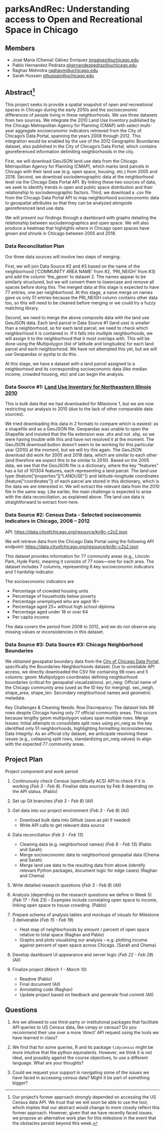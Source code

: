 # parksAndRec: Understanding access to Open and Recreational Space in Chicago

## Members

- José María (Chema) Gálvez Enríquez <jmgalvez@uchicago.edu>
- Pablo Hernandez Pedraza <phernandezpedraz@uchicago.edu>
- Raghav Mehrotra <raghavm@uchicago.edu>
- Sarah Hussain <sthussain@uchicago.edu>

## Abstract[^1]

This project seeks to provide a spatial snapshot of open and recreational spaces in Chicago during the early 2010s and the socioeconomic differences of people living in these neighborhoods. We use three datasets from two sources. We integrate the 2010 Land Use Inventory published by the Chicago Metropolitan Agency for Planning (CMAP) with select multi-year aggregate socioeconomic indicators retrieved from the City of Chicago’s Data Portal, spanning the years 2008 through 2012. This integration would be enabled by the use of the 2012 Geographic Boundaries dataset, also published in the City of Chicago’s Data Portal, which contains georeferenced information delimiting neighborhoods in the city. 

First, we will download GeoJSON land use data from the Chicago Metropolitan Agency for Planning (CMAP), which marks land parcels in Chicago with their land use (e.g. open space, housing, etc.) from 2005 and 2018. Second, we download sociodemographic data at the neighborhood level via the Chicago Data Portal API. By linking these two sources of data, we seek to identify trends in open and public space distribution and their relationship to sociodemographic factors. Third, we download a .csv file from the Chicago Data Portal API to map neighborhood socioeconomic data to geospatial attributes so that they can be analyzed alongside georeferenced land use data. 

We will present our findings through a dashboard with graphs detailing the relationship between sociodemographics and open space. We will also produce a heatmap that highlights where in Chicago open spaces have grown and shrunk in Chicago between 2005 and 2018.

### Data Reconciliation Plan
Our three data sources will involve two steps of merging:

First, we will join Data Source #2 and #3 based on the name of the neighborhood (‘COMMUNITY AREA NAME’ from #2, ‘PRI_NEIGH’ from #3) and add the column ‘the_geom’ to dataset 2. The names appear to be similarly structured, but we will convert them to lowercase and remove all spaces before doing this. The merged data at this stage is expected to have 77 entries, one per neighborhood. At this stage, a naive merge on names gave us only 51 entries because the PRI_NEIGH column contains other data too, so this will need to be cleaned before merging or we could try a fuzzy matching library.

Second, we need to merge the above composite data with the land use GeoJSON data. Each land parcel in Data Source #1 (land use) is smaller than a neighborhood, so for each land parcel, we need to check which neighborhood it is contained in. If it falls into multiple neighborhoods, we will assign it to the neighborhood that it most overlaps with. This will be done using the Multipolygon (list of latitude and longitudes) for each land parcel and each neighborhood. We have not attempted this yet, but we will use Geopandas or pyshp to do this.

At this stage, we have a dataset with a land parcel assigned to a neighborhood and its corresponding socioeconomic data (like median income, crowded housing, etc) and can begin the analysis.

### Data Source #1: [Land Use Inventory for Northeastern Illinois 2010](https://datahub.cmap.illinois.gov/datasets/4bee58b2146b467f8a4a7d694bf8105c_0/explore?location=41.877838%2C-87.624517%2C15.85)

This is bulk data that we had downloaded for Milestone 1, but we are now restricting our analysis to 2010 (due to the lack of other comparable data sources).

We tried downloading this data in 2 formats to compare which is easiest: as a shapefile and as a GeoJSON file. Geopandas was unable to open the Shapefile and insisted that the file extension was .shx and not .shp, so we were having trouble with this and have not resolved it at the moment. The GeoJSON download button doesn’t seem to be working for this particular year (2010) at the moment, but we will try this again. The GeoJSON download did work for 2005 and 2018 data, which are similar to each other (and therefore we expect this to be similar to 2010). Based on the 2005 data, we see that the GeoJSON file is a dictionary, where the key “features” has a list of 101304 features, each representing a land parcel. The land use type (feature[“properties”][“LANDUSE”]) and latitude-longitude coordinates (feature[“coordinates”]) of each parcel are stored in this dictionary, which is the data we are interested in. We will extract the relevant data from the 2010 file in the same way.
Like earlier, the main challenge is expected to arise with the data reconciliation, as explained above. The land use data is straightforward to extract from here.
 
### Data Source #2:  Census Data - Selected socioeconomic indicators in Chicago, 2008 – 2012 
API: https://data.cityofchicago.org/resource/kn9c-c2s2.json

We will retrieve data from the Chicago Data Portal using the following API endpoint: https://data.cityofchicago.org/resource/kn9c-c2s2.json 

This dataset provides information for 77 community areas (e.g., Lincoln Park, Hyde Park), meaning it consists of 77 rows—one for each area. The dataset includes 7 columns, representing 6 key socioeconomic indicators and 1 hardship indicator.

The socioeconomic indicators are 

- Percentage of crowded housing units 
- Percentage of households below poverty 
- Percentage unemployed who are aged 16+ 
- Percentage aged 25+ without high school diploma
- Percentage aged under 18 or over 64
- Per capita income

The data covers the period from 2008 to 2012, and we do not observe any missing values or inconsistencies in this dataset.

### Data Source #3: Data Source #3: Chicago Neighborhood Boundaries


We obtained geospatial boundary data from the [City of Chicago Data Portal](https://data.cityofchicago.org/Facilities-Geographic-Boundaries/Boundaries-Neighborhoods/bbvz-uum9), specifically the Boundaries-Neighborhoods dataset. Due to unreliable API access, we directly downloaded the CSV file containing 98 rows and 5 columns:
geom: Multipolygon coordinates defining neighborhood boundaries (critical for geospatial visualizations).
pri_neig: Official name of the Chicago community area (used as the ID key for merging).
sec_neigh, shape_area, shape_len: Secondary neighborhood names and geometric metadata.

Key Challenges & Cleaning Needs:
Row Discrepancy: The dataset lists 98 rows despite Chicago having only 77 official community areas. This occurs because lengthy geom multipolygon values span multiple rows.
Merge Issues: Initial attempts to consolidate split rows using pri_neig as the key identified only 51 neighborhoods, highlighting formatting inconsistencies.
Data Integrity: As an official city dataset, we anticipate resolving these issues (e.g., collapsing split rows, standardizing pri_neig values) to align with the expected 77 community areas.

## Project Plan

Project component and work period
 
1. Continuously check Census (specifically ACS) API to check if it is working (*Feb 3 - Feb 8*). Finalise data sources by Feb 8 depending on the API status. (Pablo) 

2. Set up Git branches (*Feb 3 - Feb 8*) (All) 

3. Get data into our project environment (*Feb 3 - Feb 8*) (All)
    - Download bulk data into Github (save as pkl if needed)
    - Write API calls to get relevant data source

4. Data reconciliation (*Feb 3 - Feb 13*) 
    - Cleaning data (e.g. neighborhood names) (*Feb 8 - Feb 13*) (Pablo and Sarah)
    - Merge socioeconomic data to neighborhood geospatial data (Chema and Sarah)
    - Merge land use data to the resulting data from above (identify relevant Python packages, document logic for edge cases) (Raghav and Chema)

5. Write detailed research questions (*Feb 3 - Feb 8*) (All) 

6. Analysis (depending on the research questions we define in Week 5) (*Feb 17 - Feb 23*) – Examples include correlating open space to income, linking open space to house crowding. (Pablo)

7. Prepare schema of analysis tables and mockups of visuals for Milestone 3 deliverable (*Feb 15 - Feb 19*)
    - Heat map of neighborhoods by amount / percent of open space relative to total space (Raghav and Pablo)
    - Graphs and plots visualizing our analysis – e.g. plotting income against percent of open space across Chicago. (Sarah and Chema)

8. Develop dashboard UI appearance and server logic (*Feb 22 - Feb 28*) (All)

9. Finalize project (*March 1 - March 10*)
    - Readme (Pablo)
    - Final document (All) 
    - Annotating code (Raghav)
    - Update project based on feedback and generate final commit (All)

## Questions
1. Are we allowed to use third-party or institutional packages that facilitate API queries to US Census data, like cenpy or census? Do you recommend their use over a more ‘direct’ API request using the tools we have learned in class?

2. We find that for some queries, R and its package `tidycensus` might be more intuitive that the python equivalents. However, we think it is not ideal, and possibly against the course objectives, to use a different language. What are your thoughts? 

3. Could we request your support in navigating some of the issues we have faced in accessing census data? Might it be part of something bigger?

[^1]: Our project’s former approach strongly depended on accessing the US Census data API. We trust that we will soon be able to use the tool, which implies that our abstract would change to more closely reflect this former approach. However, given that we have recently faced issues, we propose an alternative work plan for this milestone in the event that the obstacles persist beyond this week.
